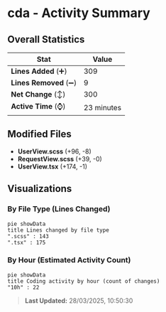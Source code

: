 # cda - Activity Summary 

## Overall Statistics

| Stat                   | Value                                                             |
| ---------------------- | ----------------------------------------------------------------- |
| **Lines Added** (➕)   | 309                                          |
| **Lines Removed** (➖) | 9                                        |
| **Net Change** (↕)    | 300                |
| **Active Time** (⌚)   | 23 minutes |


## Modified Files
- **UserView.scss** (+96, -8)
- **RequestView.scss** (+39, -0)
- **UserView.tsx** (+174, -1)

## Visualizations

### By File Type (Lines Changed)

```mermaid
pie showData
title Lines changed by file type
".scss" : 143
".tsx" : 175
```

### By Hour (Estimated Activity Count)

```mermaid
pie showData
title Coding activity by hour (count of changes)
"10h" : 22
```


> **Last Updated:** 28/03/2025, 10:50:30